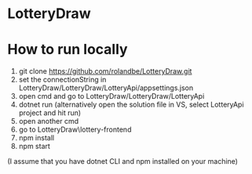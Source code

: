 # LotteryDraw

# How to run locally
1. 	git clone https://github.com/rolandbe/LotteryDraw.git
2.	set the connectionString in LotteryDraw/LotteryDraw/LotteryApi/appsettings.json
3.	open cmd and go to LotteryDraw/LotteryDraw/LotteryApi
4. 	dotnet run (alternatively open the solution file in VS, select LotteryApi project and hit run)
5.	open another cmd
6.	go to LotteryDraw\lottery-frontend
7.	npm install
8.	npm start

(I assume that you have dotnet CLI and npm installed on your machine)